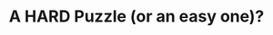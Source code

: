 ---
_schema: default
title: A HARD Puzzle (or an easy one)?
link: https://www.geocaching.com/geocache/GC8ZA8K
owner: Rocky Balboa
log_date: 2020-09-03 00:00:00
log_type: Note
display_coords: N 41° 27.000' W 074° 28.999'
latitude: '41.45'
longitude: '-74.483317'
first_stage: false
bogus: true
zhanna_log: >-
  Rich in NEPA and I solved the puzzle this afternoon, and it was confirmed by
  the solution checker. I doubt we’ll be visiting the area anytime soon, but
  we’ll put it on our list and if we have the opportunity we’ll stop and search
  for the cache. Thanks for a fun, “hard” puzzle\!
rich_log:
post_id: 12605
---